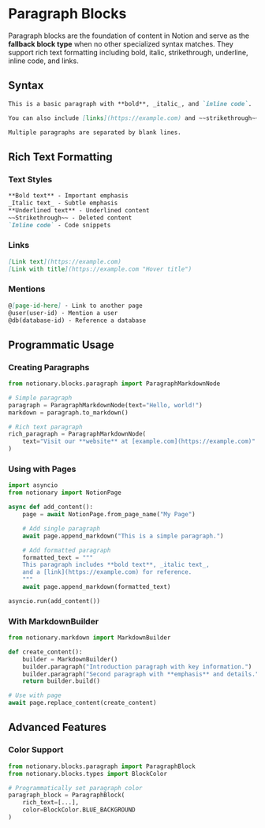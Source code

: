 # Paragraph Blocks

Paragraph blocks are the foundation of content in Notion and serve as the **fallback block type** when no other specialized syntax matches. They support rich text formatting including bold, italic, strikethrough, underline, inline code, and links.

## Syntax

```markdown
This is a basic paragraph with **bold**, _italic_, and `inline code`.

You can also include [links](https://example.com) and ~~strikethrough~~ text.

Multiple paragraphs are separated by blank lines.
```

## Rich Text Formatting

### Text Styles

```markdown
**Bold text** - Important emphasis
_Italic text_ - Subtle emphasis  
**Underlined text** - Underlined content
~~Strikethrough~~ - Deleted content
`Inline code` - Code snippets
```

### Links

```markdown
[Link text](https://example.com)
[Link with title](https://example.com "Hover title")
```

### Mentions

```markdown
@[page-id-here] - Link to another page
@user(user-id) - Mention a user
@db(database-id) - Reference a database
```

## Programmatic Usage

### Creating Paragraphs

```python
from notionary.blocks.paragraph import ParagraphMarkdownNode

# Simple paragraph
paragraph = ParagraphMarkdownNode(text="Hello, world!")
markdown = paragraph.to_markdown()

# Rich text paragraph
rich_paragraph = ParagraphMarkdownNode(
    text="Visit our **website** at [example.com](https://example.com)"
)
```

### Using with Pages

```python
import asyncio
from notionary import NotionPage

async def add_content():
    page = await NotionPage.from_page_name("My Page")

    # Add single paragraph
    await page.append_markdown("This is a simple paragraph.")

    # Add formatted paragraph
    formatted_text = """
    This paragraph includes **bold text**, _italic text_,
    and a [link](https://example.com) for reference.
    """
    await page.append_markdown(formatted_text)

asyncio.run(add_content())
```

### With MarkdownBuilder

```python
from notionary.markdown import MarkdownBuilder

def create_content():
    builder = MarkdownBuilder()
    builder.paragraph("Introduction paragraph with key information.")
    builder.paragraph("Second paragraph with **emphasis** and details.")
    return builder.build()

# Use with page
await page.replace_content(create_content)
```

## Advanced Features

### Color Support

```python
from notionary.blocks.paragraph import ParagraphBlock
from notionary.blocks.types import BlockColor

# Programmatically set paragraph color
paragraph_block = ParagraphBlock(
    rich_text=[...],
    color=BlockColor.BLUE_BACKGROUND
)
```
